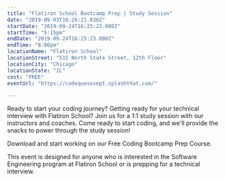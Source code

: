 ```yaml
---
title: "Flatiron School Bootcamp Prep | Study Session"
date: "2019-09-03T16:26:21.836Z"
startDate: "2019-09-24T16:25:23.000Z"
startTime: "5:15pm"
endDate: "2019-09-24T16:25:23.000Z"
endTime: "8:00pm"
locationName: "Flatiron School"
locationStreet: "515 North State Street, 12th Floor"
locationCity: "Chicago"
locationState: "IL"
cost: "FREE"
eventUrl: "https://codequesosept.splashthat.com/"

---
```


Ready to start your coding journey? Getting ready for your technical interview with Flatiron School? Join us for a 1:1 study session with our instructors and coaches. Come ready to start coding, and we'll provide the snacks to power through the study session!

Download and start working on our Free Coding Bootcamp Prep Course.  

This event is designed for anyone who is interested in the Software Engineering program at Flatiron School or is prepping for a technical interview.

